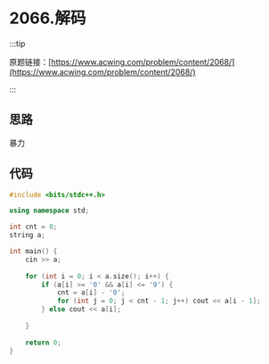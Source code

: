 # 2066.解码

:::tip

原题链接：[https://www.acwing.com/problem/content/2068/](https://www.acwing.com/problem/content/2068/)

:::

## 思路

暴力

## 代码

```cpp
#include <bits/stdc++.h>

using namespace std;

int cnt = 0;
string a;

int main() {
    cin >> a;
    
    for (int i = 0; i < a.size(); i++) {
        if (a[i] >= '0' && a[i] <= '9') {
            cnt = a[i] - '0';
            for (int j = 0; j < cnt - 1; j++) cout << a[i - 1];
        } else cout << a[i];
        
    }
    
    return 0;
}
```

